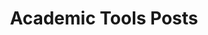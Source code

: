 ---
layout: post_list
title:  Academic Tools Posts
permalink: /blog/academic-tools	
image: '/images/tools.jpeg'
pagination: 
  enabled: true
  category: "Academic Tools"
  permalink: /:num/
  sort_field: 'date'
  sort_reverse: true
---